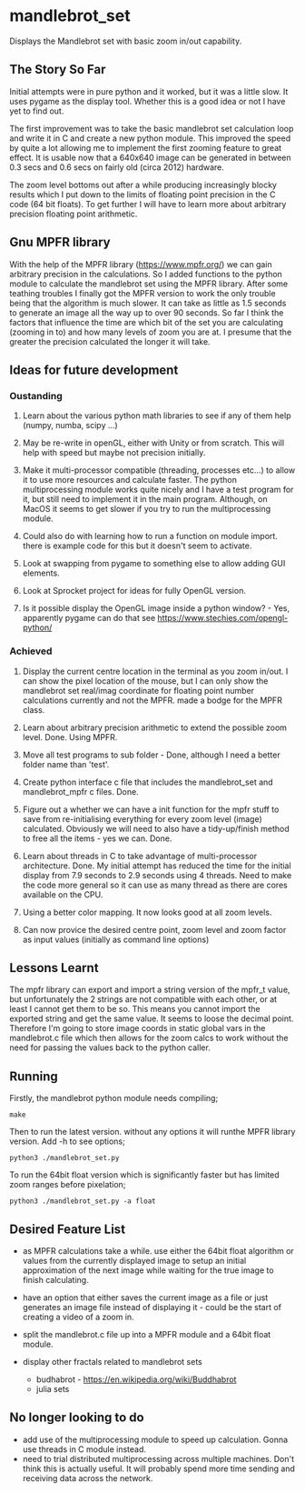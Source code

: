 # mandlebrot_set

Displays the Mandlebrot set with basic zoom in/out capability.

## The Story So Far

Initial attempts were in pure python and it worked, but it was a little slow. It uses
pygame as the display tool. Whether this is a good idea or not I have yet to find out.

The first improvement was to take the basic mandlebrot set calculation loop and write
it in C and create a new python module.  This improved the speed by quite a lot allowing
me to implement the first zooming feature to great effect.  It is usable now that a
640x640 image can be generated in between 0.3 secs and 0.6 secs on fairly old (circa 2012)
hardware.

The zoom level bottoms out after a while producing increasingly blocky results which I
put down to the limits of floating point precision in the C code (64 bit floats). To get further
I will have to learn more about arbitrary precision floating point arithmetic.

## Gnu MPFR library

With the help of the MPFR library (https://www.mpfr.org/) we can gain arbitrary precision in the calculations. So
I added functions to the python module to calculate the mandlebrot set using the MPFR
library.  After some teathing troubles I finally got the MPFR version to work the only
trouble being that the algorithm is much slower.  It can take as little as 1.5 seconds to
generate an image all the way up to over 90 seconds.  So far I think the factors that
influence the time are which bit of the set you are calculating (zooming in to) and how
many levels of zoom you are at.  I presume that the greater the precision calculated the
longer it will take.

## Ideas for future development

### Oustanding ###

1. Learn about the various python math libraries to see if any of them help (numpy, numba, scipy ...)

1. May be re-write in openGL, either with Unity or from scratch. This will help with speed but maybe not
precision initially.

1. Make it multi-processor compatible (threading, processes etc...) to allow it to use more resources and
calculate faster.  The python multiprocessing module works quite nicely and I have a test program for it, but
still need to implement it in the main program.  Although, on MacOS it seems to get slower if you try to run the
multiprocessing module.

1. Could also do with learning how to run a function on module import. there is example code for this but it
doesn't seem to activate.

1. Look at swapping from pygame to something else to allow adding GUI elements.

1. Look at Sprocket project for ideas for fully OpenGL version.

1. Is it possible display the OpenGL image inside a python window? - Yes, apparently pygame can do that
see https://www.stechies.com/opengl-python/

### Achieved ###

1. Display the current centre location in the terminal as you zoom in/out.  I can show the
pixel location of the mouse, but I can only show the mandlebrot set real/imag coordinate
for floating point number calculations currently and not the MPFR. made a bodge for the MPFR
class.

1. Learn about arbitrary precision arithmetic to extend the possible zoom level. Done. Using MPFR.

1. Move all test programs to sub folder - Done, although I need a better folder name than 'test'.

1. Create python interface c file that includes the mandlebrot_set and mandlebrot_mpfr c files. Done.

1. Figure out a whether we can have a init function for the mpfr stuff to save from re-initialising everything
for every zoom level (image) calculated. Obviously we will need to also have a tidy-up/finish method to free all
the items - yes we can.  Done.

1. Learn about threads in C to take advantage of multi-processor architecture.  Done.  My initial attempt has reduced the time for the initial display from 7.9 seconds to 2.9 seconds using 4 threads.  Need to make the code more general so it can use as many thread as there are cores available on the CPU.

1. Using a better color mapping.  It now looks good at all zoom levels.

1. Can now provice the desired centre point, zoom level and zoom factor as input values (initially as command line options)


## Lessons Learnt ##

The mpfr library can export and import a string version of the mpfr_t value, but unfortunately the 2 strings are
not compatible with each other, or at least I cannot get them to be so.  This means you cannot import the exported
string and get the same value.  It seems to loose the decimal point. Therefore I'm going to store image coords
in static global vars in the mandlebrot.c file which then allows for the zoom calcs to work without the need
for passing the values back to the python caller.

## Running

Firstly, the mandlebrot python module needs compiling;

    make

Then to run the latest version. without any options it will runthe MPFR library version. Add -h to see options;

    python3 ./mandlebrot_set.py

To run the 64bit float version which is significantly faster but has limited zoom ranges before pixelation;

    python3 ./mandlebrot_set.py -a float

## Desired Feature List ##

 * as MPFR calculations take a while. use either the 64bit float algorithm or values from the currently displayed image to setup an initial approximation of the next image while waiting for the true image to finish calculating.

 * have an option that either saves the current image as a file or just generates an image file instead of displaying it - could be the start of creating a video of a zoom in.

 * split the mandlebrot.c file up into a MPFR module and a 64bit float module.

 * display other fractals related to mandlebrot sets
   * budhabrot - https://en.wikipedia.org/wiki/Buddhabrot
   * julia sets

## No longer looking to do ##

 * add use of the multiprocessing module to speed up calculation. Gonna use threads in C module instead.
 * need to trial distributed multiprocessing across multiple machines. Don't think this is actually useful. It will probably spend more time sending and receiving data across the network.
